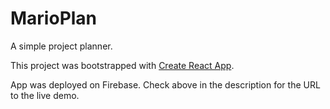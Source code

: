 # MarioPlan

A simple project planner.

This project was bootstrapped with [Create React App](https://github.com/facebookincubator/create-react-app).

App was deployed on Firebase. Check above in the description for the URL to the live demo.





